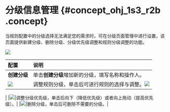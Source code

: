# 分级信息管理 {#concept_ohj_1s3_r2b .concept}

当规则配置中的分级选择无法满足您的需求时，可在分级页面管理中进行设置，该页面提供新建分级、删除分级、分级优先级调整和规则分级调整的功能。

![](http://static-aliyun-doc.oss-cn-hangzhou.aliyuncs.com/assets/img/17058/15415543518855_zh-CN.png)

|配置|说明|
|:-|:-|
|**创建分级**|单击**创建分级**增加新的分级，填写名称和操作人。|
|![](http://static-aliyun-doc.oss-cn-hangzhou.aliyuncs.com/assets/img/17058/15415543518858_zh-CN.png)|调整规则分级，单击后可进行规则的选择与调整。![](http://static-aliyun-doc.oss-cn-hangzhou.aliyuncs.com/assets/img/17058/15415543518859_zh-CN.png)

|
|![](http://static-aliyun-doc.oss-cn-hangzhou.aliyuncs.com/assets/img/17058/15415543518860_zh-CN.png)|调整分级优先级，单击后向下（降低优先级）或者向上拖动（提高优先级）。|
|![](http://static-aliyun-doc.oss-cn-hangzhou.aliyuncs.com/assets/img/17058/15415543518861_zh-CN.png)|删除分级，单击后可删除不需要的分级。|

